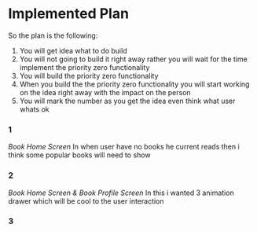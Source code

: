 # Implemented Plan
So the plan is the following:
1. You will get idea what to do build 
2. You will not going to build it right away rather you will wait for the time implement the priority zero functionality
3. You will build the priority zero functionality
4. When you build the the priority zero functionality you will start working on the idea right away with the impact on the person
5. You will mark the number as you get the idea even think what user whats ok

### 1
*Book Home Screen*
In when user have no books he current reads then i think some popular books will need to show

### 2
*Book Home Screen & Book Profile Screen*
In this i wanted 3 animation drawer which will be cool to the user interaction

### 3


